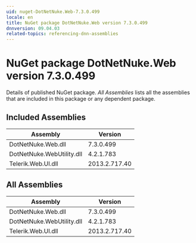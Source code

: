 ```yaml
---
uid: nuget-DotNetNuke.Web-7.3.0.499
locale: en
title: NuGet package DotNetNuke.Web version 7.3.0.499
dnnversion: 09.04.03
related-topics: referencing-dnn-assemblies
---
```


# NuGet package DotNetNuke.Web version 7.3.0.499
Details of published NuGet package.
*All Assemblies* lists all the assemblies that are included in this package or any dependent package.

## Included Assemblies

|Assembly|Version|
|---|---|
|DotNetNuke.Web.dll|7.3.0.499|
|DotNetNuke.WebUtility.dll|4.2.1.783|
|Telerik.Web.UI.dll|2013.2.717.40|

## All Assemblies

|Assembly|Version|
|---|---|
|DotNetNuke.Web.dll|7.3.0.499|
|DotNetNuke.WebUtility.dll|4.2.1.783|
|Telerik.Web.UI.dll|2013.2.717.40|

